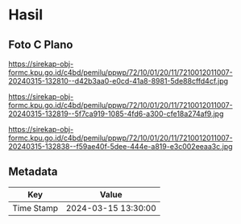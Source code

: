 # Hasil

## Foto C Plano

https://sirekap-obj-formc.kpu.go.id/c4bd/pemilu/ppwp/72/10/01/20/11/7210012011007-20240315-132810--d42b3aa0-e0cd-41a8-8981-5de88cffd4cf.jpg

https://sirekap-obj-formc.kpu.go.id/c4bd/pemilu/ppwp/72/10/01/20/11/7210012011007-20240315-132819--5f7ca919-1085-4fd6-a300-cfe18a274af9.jpg

https://sirekap-obj-formc.kpu.go.id/c4bd/pemilu/ppwp/72/10/01/20/11/7210012011007-20240315-132838--f59ae40f-5dee-444e-a819-e3c002eeaa3c.jpg


## Metadata

| Key        | Value               |
| ---------- | ------------------- |
| Time Stamp | 2024-03-15 13:30:00 |



